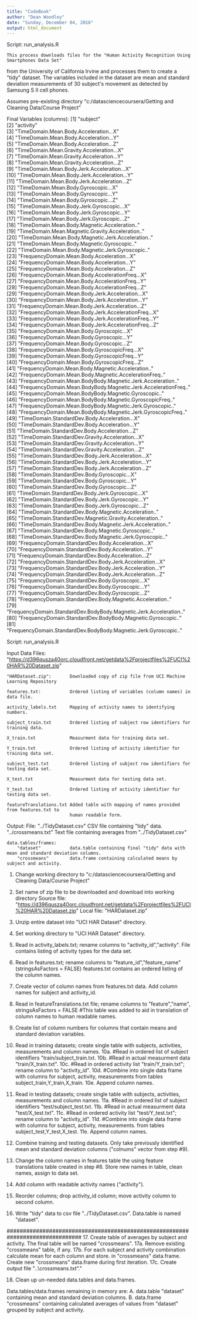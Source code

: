 ```yaml
---
title: "CodeBook"
author: "Dean Woodley"
date: "Sunday, December 04, 2016"
output: html_document
---
```


Script: run_analysis.R

    This process downloads files for the "Human Activity Recognition Using Smartphones Data Set"
from the University of California Irvine and processes them to create a "tidy" dataset. The
variables included in the dataset are mean and standard deviation measurements of 30 subject's
movement as detected by Samsung S II cell phones.

Assumes pre-existing directory "c:/datasciencecoursera/Getting and Cleaning Data/Course Project"

Final Variables (columns):
     [1] "subject"                                                          
     [2] "activity"                                                         
     [3] "TimeDomain.Mean.Body.Acceleration...X"                            
     [4] "TimeDomain.Mean.Body.Acceleration...Y"                            
     [5] "TimeDomain.Mean.Body.Acceleration...Z"                            
     [6] "TimeDomain.Mean.Gravity.Acceleration...X"                         
     [7] "TimeDomain.Mean.Gravity.Acceleration...Y"                         
     [8] "TimeDomain.Mean.Gravity.Acceleration...Z"                         
     [9] "TimeDomain.Mean.Body.Jerk.Acceleration...X"                       
    [10] "TimeDomain.Mean.Body.Jerk.Acceleration...Y"                       
    [11] "TimeDomain.Mean.Body.Jerk.Acceleration...Z"                       
    [12] "TimeDomain.Mean.Body.Gyroscopic...X"                              
    [13] "TimeDomain.Mean.Body.Gyroscopic...Y"                              
    [14] "TimeDomain.Mean.Body.Gyroscopic...Z"                              
    [15] "TimeDomain.Mean.Body.Jerk.Gyroscopic...X"                         
    [16] "TimeDomain.Mean.Body.Jerk.Gyroscopic...Y"                         
    [17] "TimeDomain.Mean.Body.Jerk.Gyroscopic...Z"                         
    [18] "TimeDomain.Mean.Body.Magnetic.Acceleration.."                     
    [19] "TimeDomain.Mean.Magnetic.Gravity.Acceleration.."                  
    [20] "TimeDomain.Mean.Body.Magnetic.Jerk.Acceleration.."                
    [21] "TimeDomain.Mean.Body.Magnetic.Gyroscopic.."                       
    [22] "TimeDomain.Mean.Body.Magnetic.Jerk.Gyroscopic.."                  
    [23] "FrequencyDomain.Mean.Body.Acceleration...X"                       
    [24] "FrequencyDomain.Mean.Body.Acceleration...Y"                       
    [25] "FrequencyDomain.Mean.Body.Acceleration...Z"                       
    [26] "FrequencyDomain.Mean.Body.AccelerationFreq...X"                   
    [27] "FrequencyDomain.Mean.Body.AccelerationFreq...Y"                   
    [28] "FrequencyDomain.Mean.Body.AccelerationFreq...Z"                   
    [29] "FrequencyDomain.Mean.Body.Jerk.Acceleration...X"                  
    [30] "FrequencyDomain.Mean.Body.Jerk.Acceleration...Y"                  
    [31] "FrequencyDomain.Mean.Body.Jerk.Acceleration...Z"                  
    [32] "FrequencyDomain.Mean.Body.Jerk.AccelerationFreq...X"              
    [33] "FrequencyDomain.Mean.Body.Jerk.AccelerationFreq...Y"              
    [34] "FrequencyDomain.Mean.Body.Jerk.AccelerationFreq...Z"              
    [35] "FrequencyDomain.Mean.Body.Gyroscopic...X"                         
    [36] "FrequencyDomain.Mean.Body.Gyroscopic...Y"                         
    [37] "FrequencyDomain.Mean.Body.Gyroscopic...Z"                         
    [38] "FrequencyDomain.Mean.Body.GyroscopicFreq...X"                     
    [39] "FrequencyDomain.Mean.Body.GyroscopicFreq...Y"                     
    [40] "FrequencyDomain.Mean.Body.GyroscopicFreq...Z"                     
    [41] "FrequencyDomain.Mean.Body.Magnetic.Acceleration.."                
    [42] "FrequencyDomain.Mean.Body.Magnetic.AccelerationFreq.."            
    [43] "FrequencyDomain.Mean.BodyBody.Magnetic.Jerk.Acceleration.."       
    [44] "FrequencyDomain.Mean.BodyBody.Magnetic.Jerk.AccelerationFreq.."   
    [45] "FrequencyDomain.Mean.BodyBody.Magnetic.Gyroscopic.."              
    [46] "FrequencyDomain.Mean.BodyBody.Magnetic.GyroscopicFreq.."          
    [47] "FrequencyDomain.Mean.BodyBody.Magnetic.Jerk.Gyroscopic.."         
    [48] "FrequencyDomain.Mean.BodyBody.Magnetic.Jerk.GyroscopicFreq.."     
    [49] "TimeDomain.StandardDev.Body.Acceleration...X"                     
    [50] "TimeDomain.StandardDev.Body.Acceleration...Y"                     
    [51] "TimeDomain.StandardDev.Body.Acceleration...Z"                     
    [52] "TimeDomain.StandardDev.Gravity.Acceleration...X"                  
    [53] "TimeDomain.StandardDev.Gravity.Acceleration...Y"                  
    [54] "TimeDomain.StandardDev.Gravity.Acceleration...Z"                  
    [55] "TimeDomain.StandardDev.Body.Jerk.Acceleration...X"                
    [56] "TimeDomain.StandardDev.Body.Jerk.Acceleration...Y"                
    [57] "TimeDomain.StandardDev.Body.Jerk.Acceleration...Z"                
    [58] "TimeDomain.StandardDev.Body.Gyroscopic...X"                       
    [59] "TimeDomain.StandardDev.Body.Gyroscopic...Y"                       
    [60] "TimeDomain.StandardDev.Body.Gyroscopic...Z"                       
    [61] "TimeDomain.StandardDev.Body.Jerk.Gyroscopic...X"                  
    [62] "TimeDomain.StandardDev.Body.Jerk.Gyroscopic...Y"                  
    [63] "TimeDomain.StandardDev.Body.Jerk.Gyroscopic...Z"                  
    [64] "TimeDomain.StandardDev.Body.Magnetic.Acceleration.."              
    [65] "TimeDomain.StandardDev.Magnetic.Gravity.Acceleration.."           
    [66] "TimeDomain.StandardDev.Body.Magnetic.Jerk.Acceleration.."         
    [67] "TimeDomain.StandardDev.Body.Magnetic.Gyroscopic.."                
    [68] "TimeDomain.StandardDev.Body.Magnetic.Jerk.Gyroscopic.."           
    [69] "FrequencyDomain.StandardDev.Body.Acceleration...X"                
    [70] "FrequencyDomain.StandardDev.Body.Acceleration...Y"                
    [71] "FrequencyDomain.StandardDev.Body.Acceleration...Z"                
    [72] "FrequencyDomain.StandardDev.Body.Jerk.Acceleration...X"           
    [73] "FrequencyDomain.StandardDev.Body.Jerk.Acceleration...Y"           
    [74] "FrequencyDomain.StandardDev.Body.Jerk.Acceleration...Z"           
    [75] "FrequencyDomain.StandardDev.Body.Gyroscopic...X"                  
    [76] "FrequencyDomain.StandardDev.Body.Gyroscopic...Y"                  
    [77] "FrequencyDomain.StandardDev.Body.Gyroscopic...Z"                  
    [78] "FrequencyDomain.StandardDev.Body.Magnetic.Acceleration.."         
    [79] "FrequencyDomain.StandardDev.BodyBody.Magnetic.Jerk.Acceleration.."
    [80] "FrequencyDomain.StandardDev.BodyBody.Magnetic.Gyroscopic.."       
    [81] "FrequencyDomain.StandardDev.BodyBody.Magnetic.Jerk.Gyroscopic.."  

Script: 
    run_analysis.R
    
Input Data Files:
    "https://d396qusza40orc.cloudfront.net/getdata%2Fprojectfiles%2FUCI%20HAR%20Dataset.zip"
    
    "HARDataset.zip":       Downloaded copy of zip file from UCI Machine Learning Repository
    
    features.txt:           Ordered listing of variables (column names) in data file.
    
    activity_labels.txt     Mapping of activity names to identifying numbers.
    
    subject_train.txt       Ordered listing of subject row identifiers for training data.  
    
    X_train.txt             Measurment data for training data set.
    
    Y_train.txt             Ordered listing of activity identifier for training data set.
    
    subject_test.txt        Ordered listing of subject row identifiers for testing data set. 
    
    X_test.txt              Measurment data for testing data set.
    
    Y_test.txt              Ordered listing of activity identifier for testing data set.
    
    featureTranslations.txt Added table with mapping of names provided from features.txt to 
                            human readable form.
    
Output:
    File: 
        "../TidyDataset.csv" CSV file containing "tidy" data.
        "../crossmeans.txt"  Text file containing averages from "../TidyDataset.csv"
        
    data.tables/frames: 
        "dataset"           data.table containing final "tidy" data with mean and standard deviation columns.
        "crossmeans"        data.frame containing calculated means by subject and activity. 

1. Change working directory to "c:/datasciencecoursera/Getting and Cleaning Data/Course Project"

2. Set name of zip file to be downloaded and download into working directory
   Source file: "https://d396qusza40orc.cloudfront.net/getdata%2Fprojectfiles%2FUCI%20HAR%20Dataset.zip"
   Local file: "HARDataset.zip"

3. Unzip entire dataset into "UCI HAR Dataset" directory.

4. Set working directory to "UCI HAR Dataset" directory.

5. Read in activity_labels.txt; rename columns to "activity_id","activity".
   File contains listing of activity types for the data set.

6. Read in features.txt; rename columns to "feature_id","feature_name" (stringsAsFactors = FALSE)
   features.txt contains an ordered listing of the column names.
    
7. Create vector of column names from features.txt data. Add column names for subject and activity_id.

8. Read in featureTranslations.txt file; rename columns to "feature","name", stringsAsFactors = FALSE
   #This table was added to aid in translation of column names to human readable names.

9. Create list of column numbers for columns that contain means and standard deviation variables.

10. Read in training datasets; create single table with subjects, activities, 
    measurements and column names.
    10a. #Read in ordered list of subject identifiers "train/subject_train.txt.
    10b. #Read in actual measurment data "train/X_train.txt".
    10c. #Read in ordered activity list "train/Y_train.txt"; rename column to "activity_id".
    10d. #Combine into single data frame with columns for subject, activity, measurements
         from tables subject_train,Y_train,X_train.
    10e. Append column names.

11. Read in testing datasets; create single table with subjects, activities, 
    measurements and column names.
    11a. #Read in ordered list of subject identifiers "test/subject_test.txt.
    11b. #Read in actual measurment data "test/X_test.txt".
    11c. #Read in ordered activity list "test/Y_test.txt"; rename column to "activity_id".
    11d. #Combine into single data frame with columns for subject, activity, measurements.
         from tables subject_test,Y_test,X_test.
    11e. Append column names.

12. Combine training and testing datasets. Only take previously identified mean and
    standard deviation columns ("colnums" vector from step #9).

13. Change the column names in features table the using feature translations table created in step #8.
    Store new names in table, clean names, assign to data set.

14. Add column with readable activity names ("activity").

15. Reorder columns; drop activity_id column; move activity column to second column.

16. Write "tidy" data to csv file "../TidyDataset.csv". Data.table is named "dataset".

###############################################################################
17. Create table of averages by subject and activity.  The final table will be named "crossmeans".
    17a. Remove existing "crossmeans" table, if any.
    17b. For each subject and activity combination calculate mean for each column and store.
         in "crossmeans" data.frame. Create new "crossmeans" data.frame during first iteration.
    17c. Create output file "..\crossmeans.txt"."

18. Clean up un-needed data.tables and data.frames.

Data.tables/data.frames remaining in memory are:
    A. data.table "dataset" containing mean and standard deviation columns.
    B. data.frame "crossmeans" containing calculated averages of values from 
       "dataset" grouped by subject and activity.